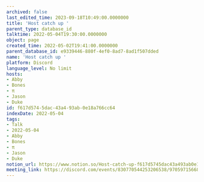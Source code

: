 ```yaml
---
archived: false
last_edited_time: 2023-09-18T10:49:00.0000000
title: 'Host catch up '
parent_type: database_id
talktime: 2022-05-04T19:30:00.0000000
object: page
created_time: 2022-05-02T19:41:00.0000000
parent_database_id: e9339446-880f-4ef0-8ad7-8ad1f507dded
name: 'Host catch up '
platform: Discord
language_level: No limit
hosts:
- Abby
- Bones
- π
- Jason
- Duke
id: f617d574-5dac-43a4-93ab-0e18a766cc64
indexDate: 2022-05-04
tags:
- Talk
- 2022-05-04
- Abby
- Bones
- π
- Jason
- Duke
notion_url: https://www.notion.so/Host-catch-up-f617d5745dac43a493ab0e18a766cc64
meeting_link: https://discord.com/events/830770544253206538/970597156681568276
---
```





